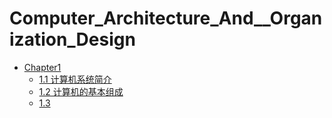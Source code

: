 # Computer_Architecture_And__Organization_Design

- [Chapter1](README.md)
  - [1.1 计算机系统简介](1.1.md "1.1")
  - [1.2 计算机的基本组成](1.2.md)
  - [1.3 ](1.3.md)
